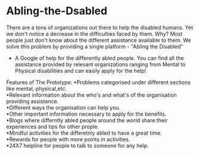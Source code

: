 # Abling-the-Dsabled
There are a tons of organizations out there to help the disabled humans. 
Yet we don't notice a decrease in the difficulties faced by them. Why? Most 
people just don't know about the different assistance available to them.
We solve this problem by providing a single platform - "Abling the Disabled" 
- A Google of help for the differently abled people. You can find all the assistance 
provided by relevant organizations ranging from Mental to Physical disabilities 
and can easily apply for the help!


Features of The Prototype:
 •Problems categorised under different sections like mental, physical,etc.    
 •Relevant information about the who's and what's of the organisation
 providing assistance.   
 •Different ways the organisation can help you.     
 •Other important information necessary to apply for the benefits.    
 •Blogs where differntly abled people around the world share their experiences and tips for other prople.    
 •Mindful activities for the differetnly abled to have a great time.    
 •Rewards for people with more points in activities.   
 •24X7 helpline for people to talk to someone for any help.    
